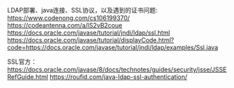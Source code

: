 LDAP部署、java连接、SSL协议，以及遇到的证书问题:　https://www.codenong.com/cs106199370/
https://codeantenna.com/a/lS2vB2coue
https://docs.oracle.com/javase/tutorial/jndi/ldap/ssl.html
https://docs.oracle.com/javase/tutorial/displayCode.html?code=https://docs.oracle.com/javase/tutorial/jndi/ldap/examples/Ssl.java

SSL官方：https://docs.oracle.com/javase/8/docs/technotes/guides/security/jsse/JSSERefGuide.html
https://roufid.com/java-ldap-ssl-authentication/